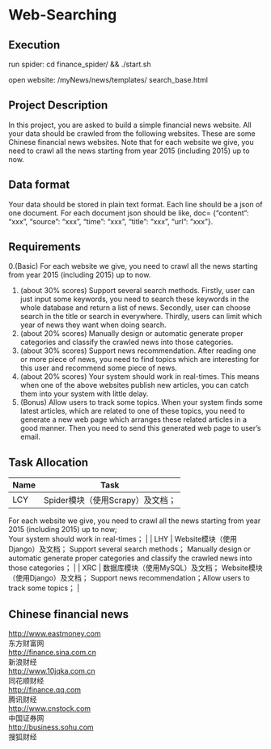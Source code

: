 # Web-Searching

## 	Execution
run spider: cd finance_spider/ && ./start.sh

open website: /myNews/news/templates/ search_base.html

## Project Description
In this project, you are asked to build a simple financial news website. All your data should be crawled from the following websites. These are some Chinese financial news websites. Note that for each website we give, you need to crawl all the news starting from year 2015 (including 2015) up to now.

## Data format
Your data should be stored in plain text format. Each line should be a json of one document. For each document json should be like, doc= {“content”: “xxx”, “source”: “xxx”, “time”: “xxx”, “title”: “xxx”, “url”: “xxx”}.


## Requirements
0.(Basic) For each website we give, you need to crawl all the news starting from year 2015 (including 2015) up to now.
1. (about 30% scores) Support several search methods. Firstly, user can just input some keywords, you need to search these keywords in the whole database and return a list of news. Secondly, user can choose search in the title or search in everywhere. Thirdly, users can limit which year of news they want when doing search. 
2. (about 20% scores) Manually design or automatic generate proper categories and classify the crawled news into those categories. 
3. (about 30% scores) Support news recommendation. After reading one or more piece of news, you need to find topics which are interesting for this user and recommend some piece of news. 
4. (about 20% scores) Your system should work in real-times. This means when one of the above websites publish new articles, you can catch them into your system with little delay. 
5. (Bonus) Allow users to track some topics. When your system finds some latest articles, which are related to one of these topics, you need to generate a new web page which arranges these related articles in a good manner. Then you need to send this generated web page to user’s email. 

## Task Allocation
| Name        |       Task  |
| --------   |  :----: |
| LCY       | Spider模块（使用Scrapy）及文档；  
For each website we give, you need to crawl all the news starting from year 2015 (including 2015) up to now;  
Your system should work in real-times；         |
| LHY        | Website模块（使用Django）及文档；  Support several search methods；  Manually design or automatic generate proper categories and classify the crawled news into those categories；         |
| XRC        | 数据库模块（使用MySQL）及文档；  Website模块（使用Django）及文档；  Support news recommendation；Allow users to track some topics；         |



## Chinese financial news
http://www.eastmoney.com  
东方财富网  
http://finance.sina.com.cn   
新浪财经  
http://www.10jqka.com.cn  
同花顺财经  
http://finance.qq.com  
腾讯财经  
http://www.cnstock.com  
中国证券网  
http://business.sohu.com  
搜狐财经  
